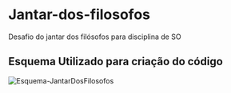 # Jantar-dos-filosofos
Desafio do jantar dos filósofos para disciplina de SO

## Esquema Utilizado para criação do código
![Esquema-JantarDosFilosofos](https://user-images.githubusercontent.com/45373897/114467847-e3095d80-9bc0-11eb-814c-6a405146be59.jpg)


